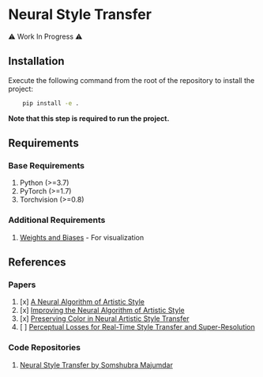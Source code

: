 # Neural Style Transfer

:warning: Work In Progress :warning:

## Installation

Execute the following command from the root of the repository to install the project:

```bash
    pip install -e .
```

**Note that this step is required to run the project.**

## Requirements

### Base Requirements

1. Python (>=3.7)
2. PyTorch (>=1.7)
3. Torchvision (>=0.8)

### Additional Requirements

1. [Weights and Biases](https://github.com/wandb/client) - For visualization

## References

### Papers

1. [x] [A Neural Algorithm of Artistic Style](https://arxiv.org/abs/1508.06576)
2. [x] [Improving the Neural Algorithm of Artistic Style](https://arxiv.org/abs/1605.04603)
3. [x] [Preserving Color in Neural Artistic Style Transfer](https://arxiv.org/abs/1606.05897)
4. [ ] [Perceptual Losses for Real-Time Style Transfer and Super-Resolution](https://arxiv.org/abs/1603.08155)

### Code Repositories

1. [Neural Style Transfer by Somshubra Majumdar](https://github.com/titu1994/Neural-Style-Transfer)

